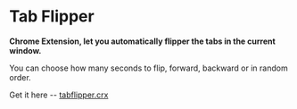 Tab Flipper
===========

**Chrome Extension, let you automatically flipper the tabs in the current window.**

You can choose how many seconds to flip, forward, backward or in random order.

Get it here -- [tabflipper.crx](https://github.com/zrenx/tabflipper/raw/master/tabflipper.crx)